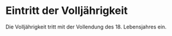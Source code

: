 # Eintritt der Volljährigkeit

Die Volljährigkeit tritt mit der Vollendung des 18\. Lebensjahres ein. 

